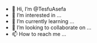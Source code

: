 - 👋 Hi, I’m @TesfuAsefa
- 👀 I’m interested in ...
- 🌱 I’m currently learning ...
- 💞️ I’m looking to collaborate on ...
- 📫 How to reach me ...

<!---
TesfuAsefa/TesfuAsefa is a ✨ special ✨ repository because its `README.md` (this file) appears on your GitHub profile.
You can click the Preview link to take a look at your changes.
--->

